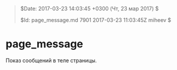>
> $Date: 2017-03-23 14:03:45 +0300 (Чт, 23 мар 2017) $
>
> $Id: page_message.md 7901 2017-03-23 11:03:45Z miheev $
>

# page_message

Показ сообщений в теле страницы.

